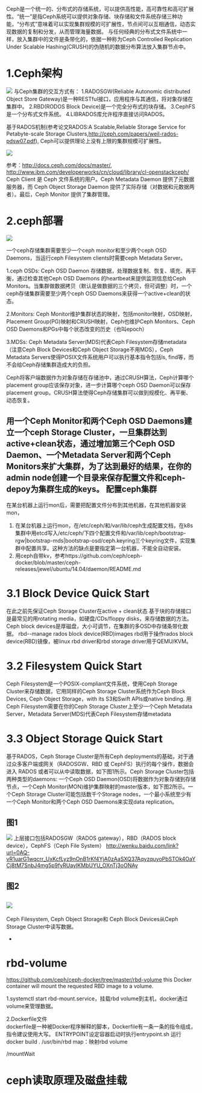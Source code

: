 Ceph是一个统一的、分布式的存储系统，可以提供高性能，高可靠性和高可扩展性。“统一”是指Ceph系统可以提供对象存储、块存储和文件系统存储三种功能，“分布式”意味着可以实现集群规模的可扩展性，节点间可以互相通信，动态实现数据的复制和分发，从而管理海量数据。
与任何经典的分布式文件系统中一样，放入集群中的文件是条带化的，依据一种称为Ceph Controlled Replication Under
Scalable Hashing(CRUSH)的伪随机的数据分布算法放入集群节点中。
# 1.Ceph架构
![](http://docs.ceph.com/docs/master/_images/stack.png)
与Ceph集群的交互方式有：
    1.RADOSGW(Reliable Autonomic distributed Object Store Gateway)是一种RESTful接口，应用程序与其通信，将对象存储在集群中。
    2.RBD(RODOS Block Device)是一个完全分布式的块存储。
    3.CephFS是一个分布式文件系统。
    4.LIBRADOS库允许程序直接访问RADOS。

基于RADOS机制(参考论文RADOS:A Scalable,Reliable Storage Service for Petabyte-scale Storage Clusters,http://ceph.com/papers/weil-rados-pdsw07.pdf), Ceph可以提供理论上没有上限的集群规模可扩展性。 



![](http://www.ibm.com/developerworks/cn/linux/l-ceph/figure1.gif)

参考：http://docs.ceph.com/docs/master/, http://www.ibm.com/developerworks/cn/cloud/library/cl-openstackceph/
Ceph Client 是 Ceph 文件系统的用户。Ceph Metadata Daemon 提供了元数据服务器，而 Ceph Object Storage Daemon 提供了实际存储（对数据和元数据两者）。最后，Ceph Monitor 提供了集群管理。




# 2.ceph部署
![](http://docs.ceph.com/docs/master/_images/ditaa-cffd08dd3e192a5f1d724ad7930cb04200b9b425.png)

一个ceph存储集群需要至少一个ceph monitor和至少两个ceph OSD Daemons，当运行ceph Filesystem clients时需要ceph Metadata Server。

1.ceph OSDs: Ceph OSD Daemon 存储数据，处理数据复制、恢复、填充、再平衡，通过检查其他Ceph OSD Daemons 的heartbeat来提供监测信息给Ceph Monitors。当集群做数据拷贝（默认是做数据的三个拷贝，但可调整）时，一个ceph存储集群需要至少两个ceph OSD Daemons来获得一个active+clean的状态。

2.Monitors: Ceph Monitor维护集群状态的映射，包括monitor映射，OSD映射，Placement Group(PG)映射和CRUSH映射，Ceph也维护Ceph Monitors、Ceph OSD Daemons和PGs中每个状态改变的历史（也叫epoch）

3.MDSs: Ceph Metadata Server(MDS)代表Ceph Filesystem存储metadata（注意Ceph Block Devices和Ceph Object Storage不用MDS），Ceph Metadata Servers使得POSIX文件系统用户可以执行基本指令包括ls, find等，而不会给Ceph存储集群造成大的负担。

Ceph将客户端数据作为对象存储在存储池中，通过CRUSH算法，Ceph计算哪个placement group应该保存对象，进一步计算哪个ceph OSD Daemon可以保存placement group。CRUSH算法使得Ceph存储集群可以做到规模化、再平衡、动态恢复。

用一个Ceph Monitor和两个Ceph OSD Daemons建立一个ceph Storage Cluster，一旦集群达到active+clean状态，通过增加第三个Ceph OSD Daemon、一个Metadata Server和两个Ceph Monitors来扩大集群，为了达到最好的结果，在你的admin node创建一个目录来保存配置文件和ceph-depoy为集群生成的keys。
配置ceph集群
-
在某台机器上运行mon后，需要把配置文件分布到其他机器，在其他机器安装mon，
1. 在某台机器上运行mon，在/etc/ceph/和/var/lib/ceph生成配置文档，在k8s集群中用etcd写入/etc/ceph/下四个配置文件和/var/lib/ceph/bootstrap-rgw|bootstrap-mds|bootstrap-osd/ceph.keyring三个keyring文件，实现集群中配置共享。这种方法的缺点是要指定第一台机器，不能全自动安装。
2. 用ceph自带kv，参考https://github.com/ceph/ceph-docker/blob/master/ceph-releases/jewel/ubuntu/14.04/daemon/README.md


# 3.1 Block Device Quick Start
在此之前先保证Ceph Storage Cluster在active + clean状态
基于块的存储接口是最常见的用rotating media，如硬盘/CDs/floppy disks，来存储数据的方法。
Ceph block devices是厚磁盘，大小可调节，在集群的多OSD中存储条带化数据。
rbd--manage rados block device(RBD)images
rbd用于操作rados block device(RBD)镜像，被linux rbd driver和rbd storage driver用于QEMU/KVM。

# 3.2 Filesystem Quick Start
Ceph Filesystem是一个POSIX-compliant文件系统，使用Ceph Storage Cluster来存储数据，它用同样的Ceph Storage Cluster系统作为Ceph Block Devices, Ceph Object Storage，with its S3和Swift APIs或native binding.
用Ceph Filesystem需要在你的Ceph Storage Cluster上至少一个Ceph Metadata Server，Metadata Server(MDS)代表Ceph Filesystem存储metadata


# 3.3 Object Storage Quick Start
基于RADOS，Ceph Storage Cluster是所有Ceph deployments的基础，对于通过众多客户端或网关（RADOSGW、RBD 或 CephFS）执行的每个操作，数据会进入 RADOS 或者可以从中读取数据，如下图1所示。Ceph Storage Cluster包括两种类型的daemons: 一个Ceph OSD Daemon(OSD)将数据作为对象存储到存储节点，一个Ceph Monitor(MON)维护集群映射的master版本，如下图2所示。一个Ceph Storage Cluster可能包括数千个Storage nodes，一个最小系统至少有一个Ceph Monitor和两个Ceph OSD Daemons来实现data replication。

图1
--
![](http://www.ibm.com/developerworks/cn/cloud/library/cl-openstackceph/figure01.png)
上层接口包括RADOSGW（RADOS gateway），RBD（RADOS block device），CephFS（Ceph File System）
http://wenku.baidu.com/link?url=0AQ-vR1uarG1wqcrr_UxKcfLyz9nOnB1rKf4YjA0zAaSXQ37AqyzquyoPbSTOk4OaYCj8tM7SnbJ4mg5p9fyRUayIKMbUYU_OXnTj3oONAy

图2
--
![](http://www.ibm.com/developerworks/cn/cloud/library/cl-openstackceph/figure02.png)
-
Ceph Filesystem, Ceph Object Storage和 Ceph Block Devices从Ceph Storage Cluster中读写数据。

-
# rbd-volume
https://github.com/ceph/ceph-docker/tree/master/rbd-volume
this Docker container will mount the requested RBD image to a volume.

1.systemctl start rbd-mount.service，挂载rbd volume到主机，docker通过volume来管理数据。

2.Dockerfile文件  
dockerfile是一种被Docker程序解释的脚本，Dockerfile有一条一条的指令组成，指令建议使用大写。
ENTRYPOINT设定容器启动时执行entrypoint.sh
运行docker build . 
/usr/bin/rbd map：映射rbd volume

/mountWait  
# ceph读取原理及磁盘挂载



